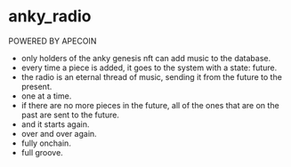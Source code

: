 # anky_radio

POWERED BY APECOIN

- only holders of the anky genesis nft can add music to the database.
- every time a piece is added, it goes to the system with a state: future.
- the radio is an eternal thread of music, sending it from the future to the present.
- one at a time.
- if there are no more pieces in the future, all of the ones that are on the past are sent to the future.
- and it starts again.
- over and over again.
- fully onchain.
- full groove.
